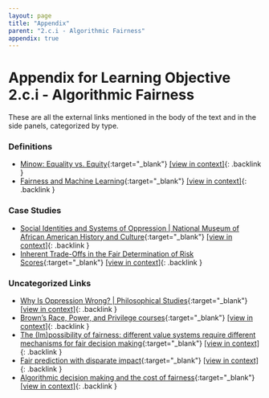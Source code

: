 ```yaml
---
layout: page
title: "Appendix"
parent: "2.c.i - Algorithmic Fairness"
appendix: true
---
```


# Appendix for Learning Objective 2.c.i - Algorithmic Fairness
These are all the external links mentioned in the body of the text and in the side panels, categorized by type.
### Definitions
- [Minow: Equality vs. Equity](https://direct.mit.edu/ajle/article/doi/10.1162/ajle_a_00019/107229/EQUALITY-VS-EQUITY){:target="_blank"}<!-- tag:definition --> [[view in context]](https:/src-handbook-infrastructure-team.github.io/srch/docs/artificial-intelligence/2.c.i/?panel=equity-equality#:~:text=Minow%3A%20Equality%20vs.%20Equity){: .backlink }
- [Fairness and Machine Learning](https://fairmlbook.org/){:target="_blank"}<!-- tag:definition --> [[view in context]](https:/src-handbook-infrastructure-team.github.io/srch/docs/artificial-intelligence/2.c.i/?panel=group-fairness#:~:text=Fairness%20and%20Machine%20Learning){: .backlink }

### Case Studies
- [Social Identities and Systems of Oppression \| National Museum of African American History and Culture](https://nmaahc.si.edu/learn/talking-about-race/topics/social-identities-and-systems-oppression){:target="_blank"}<!-- tag:case-study --> [[view in context]](https:/src-handbook-infrastructure-team.github.io/srch/docs/artificial-intelligence/2.c.i/?panel=systems-of-oppression#:~:text=Social%20Identities%20and%20Systems%20of%20Oppression%20%5C%7C%20National%20Museum%20of%20African%20American%20History%20and%20Culture){: .backlink }
- [Inherent Trade-Offs in the Fair Determination of Risk Scores](https://arxiv.org/abs/1609.05807){:target="_blank"}<!-- tag:case-study --> [[view in context]](https:/src-handbook-infrastructure-team.github.io/srch/docs/artificial-intelligence/2.c.i/?panel=impossibility-of-fairness#:~:text=Inherent%20Trade-Offs%20in%20the%20Fair%20Determination%20of%20Risk%20Scores){: .backlink }

### Uncategorized Links
- [Why Is Oppression Wrong? \| Philosophical Studies](https://link.springer.com/article/10.1007/s11098-023-02084-5#Sec2){:target="_blank"} [[view in context]](https:/src-handbook-infrastructure-team.github.io/srch/docs/artificial-intelligence/2.c.i/?panel=systems-of-oppression#:~:text=Why%20Is%20Oppression%20Wrong%3F%20%5C%7C%20Philosophical%20Studies){: .backlink }
- [Brown’s Race, Power, and Privilege courses](https://college.brown.edu/design-your-education/explore-open-curriculum/course-selection/curricular-programs/examining-race){:target="_blank"} [[view in context]](https:/src-handbook-infrastructure-team.github.io/srch/docs/artificial-intelligence/2.c.i/?panel=systems-of-oppression#:~:text=Brown%E2%80%99s%20Race%2C%20Power%2C%20and%20Privilege%20courses){: .backlink }
- [The (Im)possibility of fairness: different value systems require different mechanisms for fair decision making](https://dl.acm.org/doi/10.1145/3433949){:target="_blank"} [[view in context]](https:/src-handbook-infrastructure-team.github.io/srch/docs/artificial-intelligence/2.c.i/?panel=impossibility-of-fairness#:~:text=The%20(Im)possibility%20of%20fairness%3A%20different%20value%20systems%20require%20different%20mechanisms%20for%20fair%20decision%20making){: .backlink }
- [Fair prediction with disparate impact](https://arxiv.org/pdf/1703.00056){:target="_blank"} [[view in context]](https:/src-handbook-infrastructure-team.github.io/srch/docs/artificial-intelligence/2.c.i/?panel=impossibility-of-fairness#:~:text=Fair%20prediction%20with%20disparate%20impact){: .backlink }
- [Algorithmic decision making and the cost of fairness](https://arxiv.org/pdf/1701.08230){:target="_blank"} [[view in context]](https:/src-handbook-infrastructure-team.github.io/srch/docs/artificial-intelligence/2.c.i/?panel=impossibility-of-fairness#:~:text=Algorithmic%20decision%20making%20and%20the%20cost%20of%20fairness){: .backlink }

